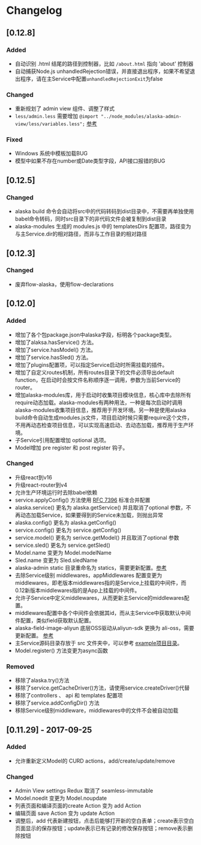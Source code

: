 # Changelog

## [0.12.8]

### Added

- 自动识别 .html 结尾的路径到控制器，比如 `/about.html` 指向 'about' 控制器
- 自动捕获Node.js unhandledRejection错误，并直接退出程序，如果不希望退出程序，请在主Service中配置`unhandledRejectionExit`为false

### Changed

- 重新规划了 admin view 组件、调整了样式
- `less/admin.less` 需要增加 `@import "../node_modules/alaska-admin-view/less/variables.less";` [参考](https://github.com/maichong/alaska-init/blob/goods/less/admin.less)

### Fixed

- Windows 系统中模板加载BUG
- 模型中如果不存在number或Date类型字段，API接口报错的BUG



## [0.12.5]

### Changed

- alaska build 命令会自动将src中的代码转码到dist目录中，不需要再单独使用babel命令转码，同时src目录下的非代码文件会被复制到dist目录
- alaska-modules 生成的 modules.js 中的 templatesDirs 配置项，路径变为与主Service.dir的相对路径，而非与工作目录的相对路径

## [0.12.3]

### Changed

- 废弃flow-alaska，使用flow-declarations

## [0.12.0]

### Added

- 增加了各个包package.json中alaska字段，标明各个package类型。
- 增加了alaksa.hasService() 方法。
- 增加了service.hasModel() 方法。
- 增加了service.hasSled() 方法。
- 增加了plugins配置项，可以指定Service启动时所需挂载的插件。
- 增加了自定义routes机制，所有routes目录下的文件必须导出default function，在启动时会按文件名称顺序逐一调用，参数为当前Service的router。
- 增加alaska-modules库，用于启动时收集项目模块信息，核心库中去除所有require动态加载。alaska-modules有两种用法，一种是每次启动时调用alaska-modules收集项目信息，推荐用于开发环境。另一种是使用alaska build命令自动生成modules.js文件，项目启动时候只需要require这个文件，不用再动态检查项目信息，可以实现高速启动、去动态加载，推荐用于生产环境。
- 子Service引用配置增加 optional 选项。
- Model增加 pre register 和 post register 钩子。

### Changed

- 升级react到v16
- 升级react-router到v4
- 允许生产环境运行时去除babel依赖
- service.applyConfig() 方法使用 [RFC 7396](https://tools.ietf.org/html/rfc7396) 标准合并配置
- alaska.service() 更名为 alaska.getService() 并且取消了optional 参数，不再动态加载Service，如果要得到的Service未加载，则抛出异常
- alaska.config() 更名为 alaska.getConfig()
- service.config() 更名为 service.getConfig()
- service.model() 更名为 serivce.getModel() 并且取消了optional 参数
- service.sled() 更名为 service.getSled()
- Model.name 变更为 Model.modelName
- Sled.name 变更为 Sled.sledName
- alaska-admin static 目录重命名为 statics，需要更新配置。[参考](https://github.com/maichong/alaska/blob/master/example/config/alaska-admin.js)
- 去除Service级别 middlewares，appMiddlewares 配置变更为 middlewares，即老版本middlewares指的是Service上挂载的中间件，而0.12新版本middlewares指的是App上挂载的中间件。
- 允许子Service中定义middlewares，从而更新主Service的middlewares配置。
- middlewares配置中各个中间件会依据其id，而从主Service中获取默认中间件配置，类似field获取默认配置。
- alaska-field-image-aliyun 底层OSS驱动从aliyun-sdk 更换为 ali-oss，需要更新配置。 [参考](https://github.com/maichong/alaska/tree/master/src/alaska-field-image-aliyun)
- 主Service源码目录存放于 src 文件夹中，可以参考 [example项目目录](https://github.com/maichong/alaska/tree/master/example)。
- Model.register() 方法变更为async函数

### Removed

- 移除了alaska.try()方法
- 移除了service.getCacheDriver()方法，请使用service.createDriver()代替
- 移除了controllers 、 api 和 templates 配置项
- 移除了service.addConfigDir() 方法
- 移除Service级别middleware，middlewares中的文件不会被自动加载


## [0.11.29] - 2017-09-25

### Added

- 允许重新定义Model的 CURD actions，add/create/update/remove

### Changed

- Admin View settings Redux 取消了 seamless-immutable
- Model.noedit 变更为 Model.noupdate
- 列表页面和编译页面的create Action 变为 add Action
- 编辑页面 save Action 变为 update Action
- 调整后，add 代表新建按钮，点击后能够打开新的空白表单；create表示空白页面显示的保存按钮；update表示已有记录的修改保存按钮；remove表示删除按钮

